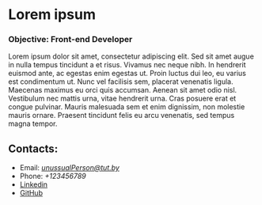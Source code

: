 # Lorem ipsum

### **Objective**: Front-end Developer

Lorem ipsum dolor sit amet, consectetur adipiscing elit. Sed sit amet augue in nulla tempus tincidunt a et risus. Vivamus nec neque nibh. In hendrerit euismod ante, ac egestas enim egestas ut. Proin luctus dui leo, eu varius est condimentum ut. Nunc vel facilisis sem, placerat venenatis ligula. Maecenas maximus eu orci quis accumsan. Aenean sit amet odio nisl. Vestibulum nec mattis urna, vitae hendrerit urna. Cras posuere erat et congue pulvinar. Mauris malesuada sem et enim dignissim, non molestie mauris ornare. Praesent tincidunt felis eu arcu venenatis, sed tempus magna tempor.

## Contacts:
* Email: *unussualPerson@tut.by*
* Phone: *+123456789*
* [Linkedin](http://linkedin.com)
* [GitHub](http://github.com)